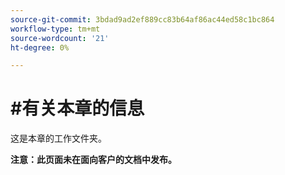 ```yaml
---
source-git-commit: 3bdad9ad2ef889cc83b64af86ac44ed58c1bc864
workflow-type: tm+mt
source-wordcount: '21'
ht-degree: 0%

---
```

# #有关本章的信息

这是本章的工作文件夹。

**注意：此页面未在面向客户的文档中发布。**
